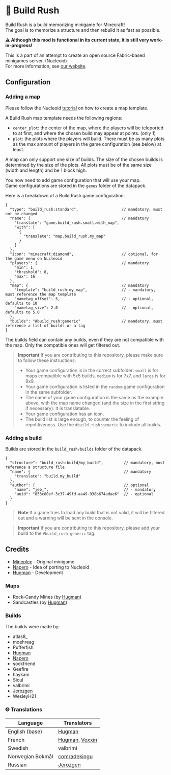 # 🧠 Build Rush

Build Rush is a build memorizing minigame for Minecraft!  
The goal is to memorize a structure and then rebuild it as fast as possible.

**⚠️ Although this mod is functional in its current state, it is still very work-in-progress!**

This is a part of an attempt to create an open source Fabric-based minigames server. (Nucleoid)  
For more information, see [our website](https://nucleoid.xyz).

## Configuration

### Adding a map

Please follow the Nucleoid [tutorial](https://docs.nucleoid.xyz/plasmid/maps/) on how to create a map template.

A Build Rush map template needs the following regions:
- `center_plot`: the center of the map, where the players will be teleported to at first, and where the chosen build may appear at points. (only 1)
- `plot`: the plots where the players will build. There must be as many plots as the max amount of players in the game configuration (see below) at least.

A map can only support one size of builds. The size of the chosen builds is determined by the size of the plots. All plots must be of the same size (width and length) and be 1 block high.

You now need to add game configuration that will use your map.  
Game configurations are stored in the `games` folder of the datapack.

Here is a breakdown of a Build Rush game configuration:

```json5
{
  "type": "build_rush:standard",                   // mandatory, must not be changed 
  "name": {                                        // mandatory
    "translate": "game.build_rush.small.with_map",
    "with": [
      {
        "translate": "map.build_rush.my_map"
      }
    ]
  },
  "icon": "minecraft:diamond",                     // optional, for the game menu on Nucleoid
  "players": {                                     // mandatory
    "min": 1,
    "threshold": 8,
    "max": 16
  },
  "map": {                                         // mandatory
    "template": "build_rush:my_map",               // - mandatory, must reference the map template
    "nametag_offset": 5,                           // - optional, defaults to 10
    "nametag_size": 2.0                            // - optional, defaults to 5.0
  },
  "builds": "#build_rush:generic"                  // mandatory, must reference a list of builds or a tag
}
```

The builds field can contain any builds, even if they are not compatible with the map. Only the compatible ones will get filtered out.

> **Important**
> If you are contributing to this repository, please make sure to follow these instructions:  
> - Your game configuration is in the correct subfolder: `small` is for maps compatible with 5x5 builds, `medium` is for 7x7, and `large` is for 9x9.
> - Your game configuration is listed in the `random` game configuration in the same subfolder.
> - The name of your game configuration is the same as the example above, with the map name changed (and the size in the first string if necessary). It is translatable.
> - Your game configuration has an icon.
> - The build list is large enough, to counter the feeling of repetitiveness. Use the `#build_rush:generic` to include all builds.

### Adding a build

Builds are stored in the `build_rush/builds` folder of the datapack.

```json5
{
  "structure": "build_rush:build/my_build",         // mandatory, must reference a structure file
  "name": {                                         // mandatory
    "translate": "build.my_build"
  },
  "author": {                                       // optional
    "name": "jeb_",                                 // - mandatory
    "uuid": "853c80ef-3c37-49fd-aa49-938b674adae6"  // - optional
  }
}
```

> **Note**
> If a game tries to load any build that is not valid, it will be filtered out and a warning will be sent in the console.

> **Important**
> If you are contributing to this repository, please add your build to the `#build_rush:generic` tag.

## Credits

- [Mineplex](https://www.mineplex.com) - Original minigame
- [Napero](https://github.com/Napero) - Idea of porting to Nucleoid
- [Hugman](https://github.com/Hugman76) - Development

### Maps
- Rock-Candy Mines (by [Hugman](https://github.com/Hugman76))
- Sandcastles (by [Hugman](https://github.com/Hugman76))

### Builds
The builds were made by:
- atlas8_
- moehreag
- Pufferfish
- [Hugman](https://github.com/Hugman76)
- [Napero](https://github.com/Napero)
- sockfriend
- Geefire
- haykam
- Sioul
- valbrimi
- [Jerozgen](https://github.com/Jerozgen)
- WesleyH21

### 🌐 Translations
| Language         | Translators                                                                |
|------------------|----------------------------------------------------------------------------|
| English (base)   | [Hugman](https://github.com/Hugman76)                                      |
| French           | [Hugman](https://github.com/Hugman76), [Voxxin](https://github.com/Voxxin) |
| Swedish          | valbrimi                                                                   |
| Norwegian Bokmål | [comradekingu](https://github.com/comradekingu)                            |
| Russian          | [Jerozgen](https://github.com/Jerozgen)                                    |